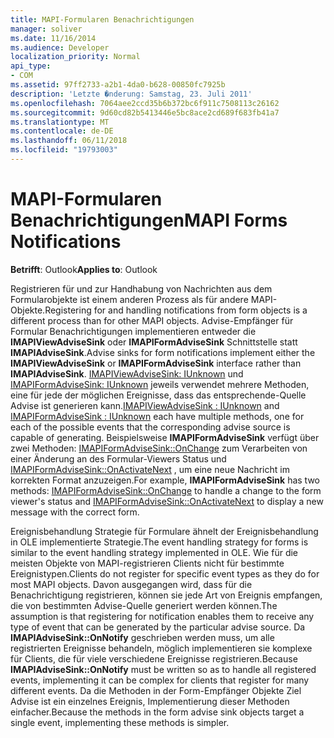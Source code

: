 ```yaml
---
title: MAPI-Formularen Benachrichtigungen
manager: soliver
ms.date: 11/16/2014
ms.audience: Developer
localization_priority: Normal
api_type:
- COM
ms.assetid: 97ff2733-a2b1-4da0-b628-00850fc7925b
description: 'Letzte �nderung: Samstag, 23. Juli 2011'
ms.openlocfilehash: 7064aee2ccd35b6b372bc6f911c7508113c26162
ms.sourcegitcommit: 9d60cd82b5413446e5bc8ace2cd689f683fb41a7
ms.translationtype: MT
ms.contentlocale: de-DE
ms.lasthandoff: 06/11/2018
ms.locfileid: "19793003"
---
```

# <a name="mapi-forms-notifications"></a><span data-ttu-id="18f75-103">MAPI-Formularen Benachrichtigungen</span><span class="sxs-lookup"><span data-stu-id="18f75-103">MAPI Forms Notifications</span></span>

  
  
<span data-ttu-id="18f75-104">**Betrifft**: Outlook</span><span class="sxs-lookup"><span data-stu-id="18f75-104">**Applies to**: Outlook</span></span> 
  
<span data-ttu-id="18f75-105">Registrieren für und zur Handhabung von Nachrichten aus dem Formularobjekte ist einem anderen Prozess als für andere MAPI-Objekte.</span><span class="sxs-lookup"><span data-stu-id="18f75-105">Registering for and handling notifications from form objects is a different process than for other MAPI objects.</span></span> <span data-ttu-id="18f75-106">Advise-Empfänger für Formular Benachrichtigungen implementieren entweder die **IMAPIViewAdviseSink** oder **IMAPIFormAdviseSink** Schnittstelle statt **IMAPIAdviseSink**.</span><span class="sxs-lookup"><span data-stu-id="18f75-106">Advise sinks for form notifications implement either the **IMAPIViewAdviseSink** or **IMAPIFormAdviseSink** interface rather than **IMAPIAdviseSink**.</span></span> <span data-ttu-id="18f75-107">[IMAPIViewAdviseSink: IUnknown](imapiviewadvisesinkiunknown.md) und [IMAPIFormAdviseSink: IUnknown](imapiformadvisesinkiunknown.md) jeweils verwendet mehrere Methoden, eine für jede der möglichen Ereignisse, dass das entsprechende-Quelle Advise ist generieren kann.</span><span class="sxs-lookup"><span data-stu-id="18f75-107">[IMAPIViewAdviseSink : IUnknown](imapiviewadvisesinkiunknown.md) and [IMAPIFormAdviseSink : IUnknown](imapiformadvisesinkiunknown.md) each have multiple methods, one for each of the possible events that the corresponding advise source is capable of generating.</span></span> <span data-ttu-id="18f75-108">Beispielsweise **IMAPIFormAdviseSink** verfügt über zwei Methoden: [IMAPIFormAdviseSink::OnChange](imapiformadvisesink-onchange.md) zum Verarbeiten von einer Änderung an des Formular-Viewers Status und [IMAPIFormAdviseSink::OnActivateNext](imapiformadvisesink-onactivatenext.md) , um eine neue Nachricht im korrekten Format anzuzeigen.</span><span class="sxs-lookup"><span data-stu-id="18f75-108">For example, **IMAPIFormAdviseSink** has two methods: [IMAPIFormAdviseSink::OnChange](imapiformadvisesink-onchange.md) to handle a change to the form viewer's status and [IMAPIFormAdviseSink::OnActivateNext](imapiformadvisesink-onactivatenext.md) to display a new message with the correct form.</span></span> 
  
<span data-ttu-id="18f75-109">Ereignisbehandlung Strategie für Formulare ähnelt der Ereignisbehandlung in OLE implementierte Strategie.</span><span class="sxs-lookup"><span data-stu-id="18f75-109">The event handling strategy for forms is similar to the event handling strategy implemented in OLE.</span></span> <span data-ttu-id="18f75-110">Wie für die meisten Objekte von MAPI-registrieren Clients nicht für bestimmte Ereignistypen.</span><span class="sxs-lookup"><span data-stu-id="18f75-110">Clients do not register for specific event types as they do for most MAPI objects.</span></span> <span data-ttu-id="18f75-111">Davon ausgegangen wird, dass für die Benachrichtigung registrieren, können sie jede Art von Ereignis empfangen, die von bestimmten Advise-Quelle generiert werden können.</span><span class="sxs-lookup"><span data-stu-id="18f75-111">The assumption is that registering for notification enables them to receive any type of event that can be generated by the particular advise source.</span></span> <span data-ttu-id="18f75-112">Da **IMAPIAdviseSink::OnNotify** geschrieben werden muss, um alle registrierten Ereignisse behandeln, möglich implementieren sie komplexe für Clients, die für viele verschiedene Ereignisse registrieren.</span><span class="sxs-lookup"><span data-stu-id="18f75-112">Because **IMAPIAdviseSink::OnNotify** must be written so as to handle all registered events, implementing it can be complex for clients that register for many different events.</span></span> <span data-ttu-id="18f75-113">Da die Methoden in der Form-Empfänger Objekte Ziel Advise ist ein einzelnes Ereignis, Implementierung dieser Methoden einfacher.</span><span class="sxs-lookup"><span data-stu-id="18f75-113">Because the methods in the form advise sink objects target a single event, implementing these methods is simpler.</span></span> 
  

